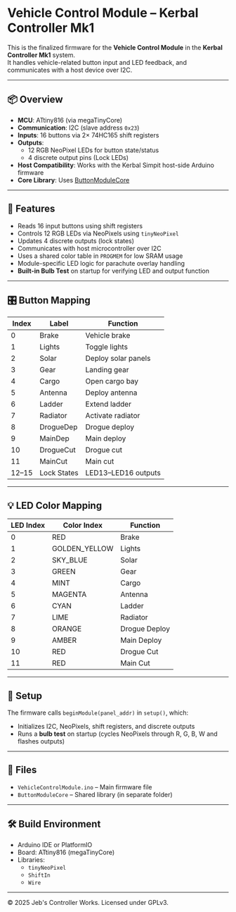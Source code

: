 # Vehicle Control Module – Kerbal Controller Mk1

This is the finalized firmware for the **Vehicle Control Module** in the **Kerbal Controller Mk1** system.  
It handles vehicle-related button input and LED feedback, and communicates with a host device over I2C.

---

## 📦 Overview

- **MCU**: ATtiny816 (via megaTinyCore)
- **Communication**: I2C (slave address `0x23`)
- **Inputs**: 16 buttons via 2× 74HC165 shift registers
- **Outputs**:
  - 12 RGB NeoPixel LEDs for button state/status
  - 4 discrete output pins (Lock LEDs)
- **Host Compatibility**: Works with the Kerbal Simpit host-side Arduino firmware
- **Core Library**: Uses [ButtonModuleCore](../ButtonModuleCore)

---

## 🚀 Features

- Reads 16 input buttons using shift registers
- Controls 12 RGB LEDs via NeoPixels using `tinyNeoPixel`
- Updates 4 discrete outputs (lock states)
- Communicates with host microcontroller over I2C
- Uses a shared color table in `PROGMEM` for low SRAM usage
- Module-specific LED logic for parachute overlay handling
- **Built-in Bulb Test** on startup for verifying LED and output function

---

## 🎛 Button Mapping

| Index | Label         | Function            |
|-------|---------------|---------------------|
| 0     | Brake         | Vehicle brake       |
| 1     | Lights        | Toggle lights       |
| 2     | Solar         | Deploy solar panels |
| 3     | Gear          | Landing gear        |
| 4     | Cargo         | Open cargo bay      |
| 5     | Antenna       | Deploy antenna      |
| 6     | Ladder        | Extend ladder       |
| 7     | Radiator      | Activate radiator   |
| 8     | DrogueDep     | Drogue deploy       |
| 9     | MainDep       | Main deploy         |
| 10    | DrogueCut     | Drogue cut          |
| 11    | MainCut       | Main cut            |
| 12–15 | Lock States   | LED13–LED16 outputs |

---

## 💡 LED Color Mapping

| LED Index | Color Index     | Function            |
|-----------|------------------|---------------------|
| 0         | RED              | Brake               |
| 1         | GOLDEN_YELLOW    | Lights              |
| 2         | SKY_BLUE         | Solar               |
| 3         | GREEN            | Gear                |
| 4         | MINT             | Cargo               |
| 5         | MAGENTA          | Antenna             |
| 6         | CYAN             | Ladder              |
| 7         | LIME             | Radiator            |
| 8         | ORANGE           | Drogue Deploy       |
| 9         | AMBER            | Main Deploy         |
| 10        | RED              | Drogue Cut          |
| 11        | RED              | Main Cut            |

---

## 🔧 Setup

The firmware calls `beginModule(panel_addr)` in `setup()`, which:
- Initializes I2C, NeoPixels, shift registers, and discrete outputs
- Runs a **bulb test** on startup (cycles NeoPixels through R, G, B, W and flashes outputs)

---

## 📂 Files

- `VehicleControlModule.ino` – Main firmware file
- `ButtonModuleCore` – Shared library (in separate folder)

---

## 🛠 Build Environment

- Arduino IDE or PlatformIO
- Board: ATtiny816 (megaTinyCore)
- Libraries:
  - `tinyNeoPixel`
  - `ShiftIn`
  - `Wire`

---

© 2025 Jeb's Controller Works. Licensed under GPLv3.
